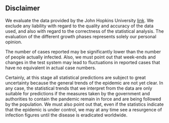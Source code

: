 ## Disclaimer

We evaluate the data provided by the John Hopkins University [link](https://github.com/CSSEGISandData/COVID-19).
We exclude any liability with regard to the quality and accuracy of the data used, and also with regard to the correctness of the statistical analysis. The evaluation of the different growth phases represents solely our personal opinion.

The number of cases reported may be significantly lower than the number of people actually infected. Also, we must point out that week-ends and changes in the test system may lead to fluctuations in reported cases that have no equivalent in actual case numbers.

Certainly, at this stage all statistical predictions are subject to great uncertainty because the general trends of the epidemic are not yet clear. In any case, the statistical trends that we interpret from the data are only suitable for predictions if the measures taken by the government and authorities to contain the pandemic remain in force and are being followed by the population. We must also point out that, even if the statistics indicate that the epidemic is under control, we may at any time see a resurgence of infection figures until the disease is eradicated worldwide.
